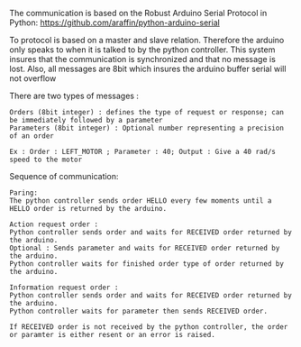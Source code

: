 The communication is based on the Robust Arduino Serial Protocol in Python:
https://github.com/araffin/python-arduino-serial

To protocol is based on a master and slave relation. Therefore the arduino only speaks to when it is talked to by the python controller.
This system insures that the communication is synchronized and that no message is lost. Also, all messages are 8bit which insures the arduino buffer serial will not overflow

There are two types of messages :

    Orders (8bit integer) : defines the type of request or response; can be immediately followed by a parameter 
    Parameters (8bit integer) : Optional number representing a precision of an order 
  
    Ex : Order : LEFT_MOTOR ; Parameter : 40; Output : Give a 40 rad/s speed to the motor 
 
 Sequence of communication:
 
    Paring: 
    The python controller sends order HELLO every few moments until a HELLO order is returned by the arduino.
   
    Action request order :
    Python controller sends order and waits for RECEIVED order returned by the arduino.
    Optional : Sends parameter and waits for RECEIVED order returned by the arduino.
    Python controller waits for finished order type of order returned by the arduino.
    
    Information request order :
    Python controller sends order and waits for RECEIVED order returned by the arduino.
    Python controller waits for parameter then sends RECEIVED order.
    
    If RECEIVED order is not received by the python controller, the order or paramter is either resent or an error is raised.
  
  
